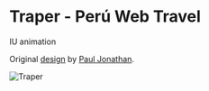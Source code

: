 # Traper - Perú Web Travel

IU animation

Original [design](https://dribbble.com/shots/4974531-Traper-Per-Web-Travel) by [Paul Jonathan](https://dribbble.com/pauljonathan).

![Traper](https://cdn.dribbble.com/users/631080/screenshots/4974531/discover-cusco.gif)
